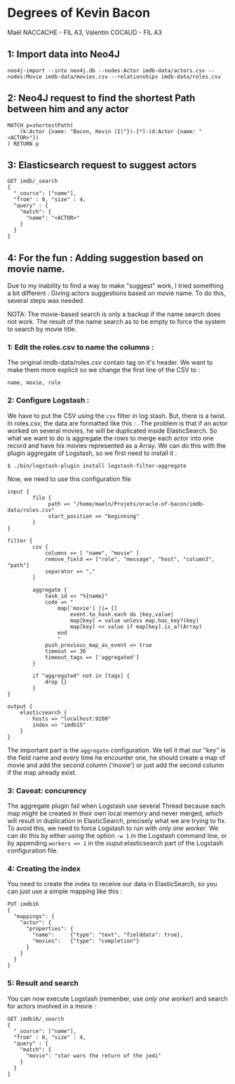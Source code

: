 # Degrees of Kevin Bacon

Maël NACCACHE - FIL A3, Valentin COCAUD - FIL A3

## 1: Import data into Neo4J

	neo4j-import --into neo4j.db --nodes:Actor imdb-data/actors.csv --nodes:Movie imdb-data/movies.csv --relationships imdb-data/roles.csv

## 2: Neo4J request to find the shortest Path between him and any actor

```
MATCH p=shortestPath(
	(k:Actor {name: "Bacon, Kevin (I)"})-[*]-(d:Actor {name: "<ACTOR>"})
) RETURN p
```

## 3: Elasticsearch request to suggest actors

```
GET imdb/_search
{
  "_source": ["name"],
  "from" : 0, "size" : 4,
  "query" : {
    "match": {
      "name": "<ACTOR>"
    }
  }
}
```

## 4: For the fun : Adding suggestion based on movie name.

Due to my inability to find a way to make "suggest" work, I tried something a bit different : Giving actors suggestions based on movie name.
To do this, several steps was needed.

NOTA: The movie-based search is only a backup if the name search does not work. The result of the name search as to be empty to force the system to search by movie title.

### 1: Edit the roles.csv to name the columns :
The original imdb-data/roles.csv contain tag on it's header. We want to make them more explicit so we change the first line of the CSV to :

	name, movie, role

### 2: Configure Logstash :
We have to put the CSV using the `csv` filter in log stash. But, there is a twist.
In roles.csv, the data are formatted like this : <ACTOR> <MOVIE> <ROLE>.
The problem is that if an actor worked on several movies, he will be duplicated inside ElasticSearch.
So what we want to do is aggregate the rows to merge each actor into one record and have his movies represented as a Array.
We can do this with the plugin aggregate of Logstash, so we first need to install it :

	$ ./bin/logstash-plugin install logstash-filter-aggregate


Now, we need to use this configuration file

```
input {  
      	file {
         	 path => "/home/maeln/Projets/oracle-of-bacon/imdb-data/roles.csv"
         	 start_position => "beginning"
      	}
}

filter {  
    	csv {
			columns => [ "name", "movie" ]
			remove_field => ["role", "message", "host", "column3", "path"]
       	 	separator => ","
		}
		
		aggregate {
			task_id => "%{name}"
			code => "
				map['movie'] ||= []
					event.to_hash.each do |key,value|
					map[key] = value unless map.has_key?(key)
					map[key] << value if map[key].is_a?(Array)
				end
				"
			push_previous_map_as_event => true
			timeout => 30
			timeout_tags => ['aggregated']
		}
		
		if "aggregated" not in [tags] {
			drop {}
		}
}

output {
	elasticsearch {
		hosts => "localhost:9200"
		index => "imdb15"
	}
}
```

The important part is the ```aggregate``` configuration. We tell it that our "key" is the field name and every time he encounter one, he should create a map of movie and add the second column ('movie') or just add the second column if the map already exist.

### 3: Caveat: concurency
The aggregate plugin fail when Logstash use several Thread because each map might be created in their own local memory and never merged, which will result in duplication in ElasticSearch, precisely what we are trying to fix.
To avoid this, we need to force Logstash to run with *only one worker*. We can do this by either using the option `-w 1` in the Logstash command line, or by appending `workers => 1` in the ouput:elasticsearch part of the Logstash configuration file.

### 4: Creating the index 
You need to create the index to receive our data in ElasticSearch, so you can just use a simple mapping like this :

```
PUT imdb16
{
  "mappings": {
    "actor": {
      "properties": { 
        "name":     {"type": "text", "fielddata": true},
        "movies": 	{"type": "completion"}
      }
    }
  }
}

```

### 5: Result and search
You can now execute Logstash (remenber, use *only one worker*) and search for actors involved in a movie :

```
GET imdb16/_search
{
  "_source": ["name"],
  "from" : 0, "size" : 4,
  "query" : {
    "match": {
      "movie": "star wars the return of the jedi"
    }
  }
}
```



